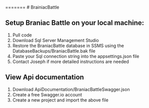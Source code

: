 =======
﻿# BrainiacBattle

## Setup Braniac Battle on your local machine:

1. Pull code
2. Download Sql Server Management Studio
3. Restore the BraniacBattle database in SSMS using the DatabaseBackups/BraniacBattle.bak file
4. Paste your Sql connection string into the appsettings.json file
5. Contact Joseph if more detailed instructions are needed

## View Api documentation

1. Download ApiDocumentation/BraniacBattleSwagger.json
2. Create a free Swagger.io account
3. Create a new project and import the above file